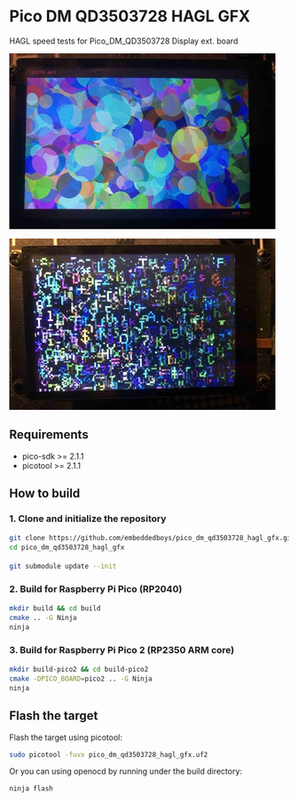 # Pico DM QD3503728 HAGL GFX

HAGL speed tests for Pico_DM_QD3503728 Display ext. board

![img1](./assets/IMG_0607_compressed.jpg)

![img2](./assets/IMG_0610_compressed.jpg)

## Requirements

- pico-sdk >= 2.1.1
- picotool >= 2.1.1

## How to build

### 1. Clone and initialize the repository
```bash
git clone https://github.com/embeddedboys/pico_dm_qd3503728_hagl_gfx.git
cd pico_dm_qd3503728_hagl_gfx

git submodule update --init
```

### 2. Build for Raspberry Pi Pico (RP2040)
```bash
mkdir build && cd build
cmake .. -G Ninja
ninja
```

### 3. Build for Raspberry Pi Pico 2 (RP2350 ARM core)
```bash
mkdir build-pico2 && cd build-pico2
cmake -DPICO_BOARD=pico2 .. -G Ninja
ninja
```

## Flash the target

Flash the target using picotool:
```bash
sudo picotool -fuvx pico_dm_qd3503728_hagl_gfx.uf2
```

Or you can using openocd by running under the build directory:
```bash
ninja flash
```
